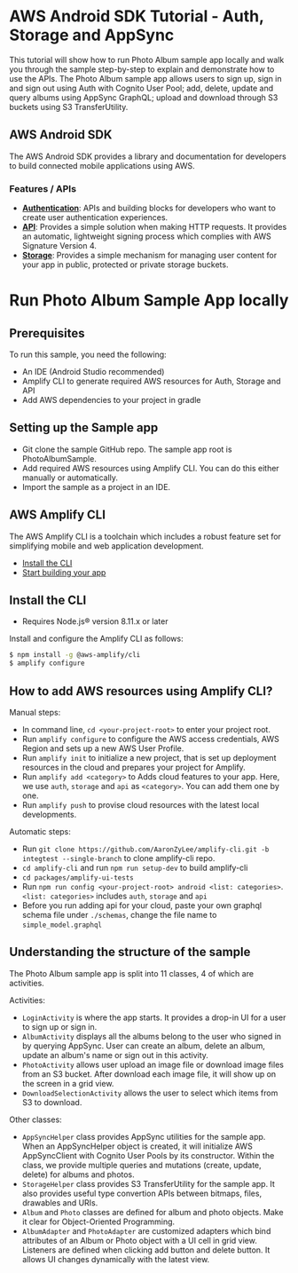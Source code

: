 # AWS Android SDK Tutorial - Auth, Storage and AppSync

This tutorial will show how to run Photo Album sample app locally and walk you through the sample step-by-step to explain and demonstrate how to use the APIs. The Photo Album sample app allows users to sign up, sign in and sign out using Auth with Cognito User Pool; add, delete, update and query albums using AppSync GraphQL; upload and download through S3 buckets using S3 TransferUtility.

## AWS Android SDK

The AWS Android SDK provides a library and documentation for developers to build connected mobile applications using AWS.

### Features / APIs

- [__Authentication__](https://aws-amplify.github.io/docs/android/authentication): APIs and building blocks for developers who want to create user authentication experiences.  
- [__API__](https://aws-amplify.github.io/docs/android/api): Provides a simple solution when making HTTP requests. It provides an automatic, lightweight signing process which complies with AWS Signature Version 4.
- [__Storage__](https://aws-amplify.github.io/docs/android/storage): Provides a simple mechanism for managing user content for your app in public, protected or private storage buckets.  

# Run Photo Album Sample App locally

## Prerequisites

To run this sample, you need the following:

- An IDE (Android Studio recommended)
- Amplify CLI to generate required AWS resources for Auth, Storage and API
- Add AWS dependencies to your project in gradle

## Setting up the Sample app

- Git clone the sample GitHub repo. The sample app root is PhotoAlbumSample.
- Add required AWS resources using Amplify CLI. You can do this either manually or automatically.
- Import the sample as a project in an IDE.

## AWS Amplify CLI

The AWS Amplify CLI is a toolchain which includes a robust feature set for simplifying mobile and web application development. 

* [Install the CLI](#install-the-cli)
* [Start building your app](https://aws-amplify.github.io/docs)

## Install the CLI

 - Requires Node.js® version 8.11.x or later

Install and configure the Amplify CLI as follows:

```bash
$ npm install -g @aws-amplify/cli
$ amplify configure
```

## How to add AWS resources using Amplify CLI?

Manual steps:

  * In command line, `cd <your-project-root>` to enter your project root.
  * Run `amplify configure` to configure the AWS access credentials, AWS Region and sets up a new AWS User Profile.
  * Run `amplify init` to initialize a new project, that is set up deployment resources in the cloud and prepares your project for Amplify.
  * Run `amplify add <category>` to Adds cloud features to your app. Here, we use `auth`, `storage` and `api` as `<category>`. You can add them one by one.
  * Run `amplify push` to provise cloud resources with the latest local developments.
  
Automatic steps: 

  * Run `git clone https://github.com/AaronZyLee/amplify-cli.git -b integtest --single-branch` to clone amplify-cli repo.
  * `cd amplify-cli` and run `npm run setup-dev` to build amplify-cli
  * `cd packages/amplify-ui-tests`
  * Run `npm run config <your-project-root> android <list: categories>`. `<list: categories>` includes `auth`, `storage` and `api`
  * Before you run adding api for your cloud, paste your own graphql schema file under `./schemas`, change the file name to `simple_model.graphql`

## Understanding the structure of the sample

The Photo Album sample app is split into 11 classes, 4 of which are activities.

Activities:

- `LoginActivity` is where the app starts. It provides a drop-in UI for a user to sign up or sign in.
- `AlbumActivity` displays all the albums belong to the user who signed in by querying AppSync. User can create an album, delete an album, update an album's name or sign out in this activity.
- `PhotoActivity` allows user upload an image file or download image files from an S3 bucket. After download each image file, it will show up on the screen in a grid view.
- `DownloadSelectionActivity` allows the user to select which items from S3 to download.

Other classes:

- `AppSyncHelper` class provides AppSync utilities for the sample app. When an AppSyncHelper object is created, it will initialize AWS AppSyncClient with Cognito User Pools by its constructor. Within the class, we provide multiple queries and mutations (create, update, delete) for albums and photos.
- `StorageHelper` class provides S3 TransferUtility for the sample app. It also provides useful type convertion APIs between bitmaps, files, drawables and URIs.
- `Album` and `Photo` classes are defined for album and photo objects. Make it clear for Object-Oriented Programming.
- `AlbumAdapter` and `PhotoAdapter` are customized adapters which bind attributes of an Album or Photo object with a UI cell in grid view. Listeners are defined when clicking add button and delete button. It allows UI changes dynamically with the latest view.
